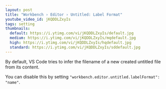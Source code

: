 ```yaml
---
layout: post
title: "Workbench › Editor › Untitled: Label Format"
youtube_video_id: jKQDDLZxyIs
tags: setting
thumbnails:
  default: https://i.ytimg.com/vi/jKQDDLZxyIs/default.jpg
  medium: https://i.ytimg.com/vi/jKQDDLZxyIs/mqdefault.jpg
  high: https://i.ytimg.com/vi/jKQDDLZxyIs/hqdefault.jpg
  standard: https://i.ytimg.com/vi/jKQDDLZxyIs/sddefault.jpg
---
```


By default, VS Code tries to infer the filename of a new created untitled file from its content. 

You can disable this by setting `"workbench.editor.untitled.labelFormat": "name"`.

